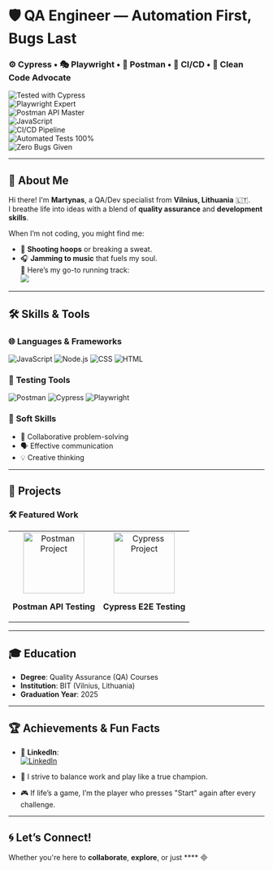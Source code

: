 # 🛡️ QA Engineer — Automation First, Bugs Last  
### ⚙️ Cypress • 🎭 Playwright • 🧪 Postman • 🚀 CI/CD • 🧠 Clean Code Advocate

![Tested with Cypress](https://img.shields.io/badge/Tested_with-Cypress-00DCB9?style=for-the-badge&logo=cypress&logoColor=white)  
![Playwright Expert](https://img.shields.io/badge/Tested_with-Playwright-45BA63?style=for-the-badge&logo=playwright&logoColor=white)  
![Postman API Master](https://img.shields.io/badge/API_Testing-Postman-FF6C37?style=for-the-badge&logo=postman&logoColor=white)  
![JavaScript](https://img.shields.io/badge/JavaScript-FFD600?style=for-the-badge&logo=javascript&logoColor=black)  
![CI/CD Pipeline](https://img.shields.io/badge/CI/CD_Ready-5D3FD3?style=for-the-badge&logo=githubactions&logoColor=white)  
![Automated Tests 100%](https://img.shields.io/badge/Test_Coverage-100%25-27AE60?style=for-the-badge)  
![Zero Bugs Given](https://img.shields.io/badge/Zero_Bugs_Given-8B0000?style=for-the-badge)


---

## 🌟 **About Me**

Hi there! I'm **Martynas**, a QA/Dev specialist from **Vilnius, Lithuania** 🇱🇹.  
I breathe life into ideas with a blend of **quality assurance** and **development skills**.  

When I’m not coding, you might find me:  
- 🏀 **Shooting hoops** or breaking a sweat.  
- 🎧 **Jamming to music** that fuels my soul.  
  🎵 Here’s my go-to running track:  
  <a href="https://open.spotify.com/track/6KqM3xmPIDonsTjCSGrrr5?si=f69148012c5b46ba" target="_blank">
    <img src="https://img.shields.io/badge/Spotify-Listen-green?style=for-the-badge&logo=spotify">
  </a>

---

## 🛠️ **Skills & Tools**

### 🌐 **Languages & Frameworks**
![JavaScript](https://img.shields.io/badge/JavaScript-F7DF1E?style=for-the-badge&logo=javascript&logoColor=black)
![Node.js](https://img.shields.io/badge/Node.js-339933?style=for-the-badge&logo=node.js&logoColor=white)
![CSS](https://img.shields.io/badge/CSS3-264DE4?style=for-the-badge&logo=css3&logoColor=white)
![HTML](https://img.shields.io/badge/HTML5-E34F26?style=for-the-badge&logo=html5&logoColor=white)

### 🧰 **Testing Tools**
![Postman](https://img.shields.io/badge/Postman-FF6C37?style=for-the-badge&logo=postman&logoColor=white)
![Cypress](https://img.shields.io/badge/Cypress-17202C?style=for-the-badge&logo=cypress&logoColor=white)
![Playwright](https://img.shields.io/badge/Playwright-45BA3D?style=for-the-badge&logo=playwright&logoColor=white)

### 🧠 **Soft Skills**
- 🤝 Collaborative problem-solving  
- 🗣️ Effective communication  
- 💡 Creative thinking  

---

## 🚀 **Projects**

### 🛠️ **Featured Work**
<table>
  <tr>
    <td align="center">
      <a href="https://github.com/Martynass1985/Postman" target="_blank">
        <img src="https://www.svgrepo.com/show/354201/postman.svg" alt="Postman Project" width="120">
      </a>
      <p><strong>Postman API Testing</strong></p>
    </td>
    <td align="center">
      <a href="https://github.com/Martynass1985/Cypress" target="_blank">
        <img src="https://upload.wikimedia.org/wikipedia/commons/a/a4/Cypress.png" alt="Cypress Project" width="120">
      </a>
      <p><strong>Cypress E2E Testing</strong></p>
    </td>
  </tr>
</table>

---

## 🎓 **Education**

- **Degree**: Quality Assurance (QA) Courses  
- **Institution**: BIT (Vilnius, Lithuania)  
- **Graduation Year**: 2025  

---

## 🏆 **Achievements & Fun Facts**

- 💼 **LinkedIn**:  
  [![LinkedIn](https://img.shields.io/badge/LinkedIn-Connect-blue?style=for-the-badge&logo=linkedin)](https://www.linkedin.com/in/martynas-gauronskis/)  

- 🏅 I strive to balance work and play like a true champion.  
- 🎮 If life’s a game, I’m the player who presses "Start" again after every challenge.  

---

## 🌀 **Let’s Connect!**

Whether you're here to **collaborate**, **explore**, or just ****

